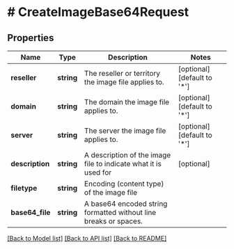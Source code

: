 # # CreateImageBase64Request

## Properties

Name | Type | Description | Notes
------------ | ------------- | ------------- | -------------
**reseller** | **string** | The reseller or territory the image file applies to. | [optional] [default to '*']
**domain** | **string** | The domain the image file applies to. | [optional] [default to '*']
**server** | **string** | The server the image file applies to. | [optional] [default to '*']
**description** | **string** | A description of the image file to indicate what it is used for | [optional]
**filetype** | **string** | Encoding (content type) of the image file |
**base64_file** | **string** | A base64 encoded string formatted without line breaks or spaces. |

[[Back to Model list]](../../README.md#models) [[Back to API list]](../../README.md#endpoints) [[Back to README]](../../README.md)
